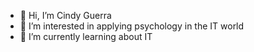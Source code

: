 - 👋 Hi, I’m Cindy Guerra
- 👀 I’m interested in applying psychology in the IT world
- 🌱 I’m currently learning about IT

